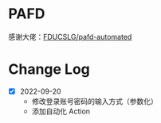 PAFD
=========================
感谢大佬：[FDUCSLG/pafd-automated](https://github.com/FDUCSLG/pafd-automated)

Change Log
=========================
- [x] 2022-09-20
    - 修改登录账号密码的输入方式（参数化）
    - 添加自动化 Action